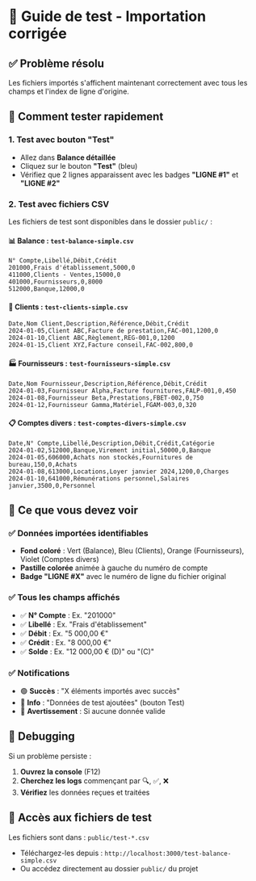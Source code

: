# 🎯 Guide de test - Importation corrigée

## ✅ **Problème résolu**
Les fichiers importés s'affichent maintenant correctement avec tous les champs et l'index de ligne d'origine.

## 🧪 **Comment tester rapidement**

### 1. **Test avec bouton "Test"**
- Allez dans **Balance détaillée**
- Cliquez sur le bouton **"Test"** (bleu)
- Vérifiez que 2 lignes apparaissent avec les badges **"LIGNE #1"** et **"LIGNE #2"**

### 2. **Test avec fichiers CSV**
Les fichiers de test sont disponibles dans le dossier `public/` :

#### 📊 **Balance** : `test-balance-simple.csv`
```csv
N° Compte,Libellé,Débit,Crédit
201000,Frais d'établissement,5000,0
411000,Clients - Ventes,15000,0
401000,Fournisseurs,0,8000
512000,Banque,12000,0
```

#### 👥 **Clients** : `test-clients-simple.csv`  
```csv
Date,Nom Client,Description,Référence,Débit,Crédit
2024-01-05,Client ABC,Facture de prestation,FAC-001,1200,0
2024-01-10,Client ABC,Règlement,REG-001,0,1200
2024-01-15,Client XYZ,Facture conseil,FAC-002,800,0
```

#### 🏭 **Fournisseurs** : `test-fournisseurs-simple.csv`
```csv
Date,Nom Fournisseur,Description,Référence,Débit,Crédit
2024-01-03,Fournisseur Alpha,Facture fournitures,FALP-001,0,450
2024-01-08,Fournisseur Beta,Prestations,FBET-002,0,750
2024-01-12,Fournisseur Gamma,Matériel,FGAM-003,0,320
```

#### 📋 **Comptes divers** : `test-comptes-divers-simple.csv`
```csv
Date,N° Compte,Libellé,Description,Débit,Crédit,Catégorie
2024-01-02,512000,Banque,Virement initial,50000,0,Banque
2024-01-05,606000,Achats non stockés,Fournitures de bureau,150,0,Achats
2024-01-08,613000,Locations,Loyer janvier 2024,1200,0,Charges
2024-01-10,641000,Rémunérations personnel,Salaires janvier,3500,0,Personnel
```

## 🎨 **Ce que vous devez voir**

### ✅ **Données importées identifiables**
- **Fond coloré** : Vert (Balance), Bleu (Clients), Orange (Fournisseurs), Violet (Comptes divers)
- **Pastille colorée** animée à gauche du numéro de compte
- **Badge "LIGNE #X"** avec le numéro de ligne du fichier original

### ✅ **Tous les champs affichés**
- ✅ **N° Compte** : Ex. "201000"
- ✅ **Libellé** : Ex. "Frais d'établissement"  
- ✅ **Débit** : Ex. "5 000,00 €"
- ✅ **Crédit** : Ex. "8 000,00 €"
- ✅ **Solde** : Ex. "12 000,00 € (D)" ou "(C)"

### ✅ **Notifications**
- 🟢 **Succès** : "X éléments importés avec succès"
- 🔵 **Info** : "Données de test ajoutées" (bouton Test)
- 🔴 **Avertissement** : Si aucune donnée valide

## 🔧 **Debugging**
Si un problème persiste :
1. **Ouvrez la console** (F12)
2. **Cherchez les logs** commençant par 🔍, ✅, ❌
3. **Vérifiez** les données reçues et traitées

## 📁 **Accès aux fichiers de test**
Les fichiers sont dans : `public/test-*.csv`
- Téléchargez-les depuis : `http://localhost:3000/test-balance-simple.csv`
- Ou accédez directement au dossier `public/` du projet
